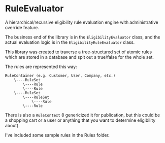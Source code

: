 # RuleEvaluator
A hierarchical/recursive eligibility rule evaluation engine with administrative override feature.

The business end of the library is in the `EligibilityEvaluator` class, and the actual evaluation logic is in the `EligibilityRuleEvaluator` class.

This library was created to traverse a tree-structured set of atomic rules which are stored in a database and spit out a true/false for the whole set.

The rules are represented this way:
```
RuleContainer (e.g. Customer, User, Company, etc.)
    \----RuleSet
        \----Rule
        \----Rule
    \----RuleSet
        \----RuleSet
            \----Rule
        \----Rule    
```

There is also a `RuleContext` (I genericized it for publication, but this could be a shopping cart or a user or anything that you want to determine eligibility about).

I've included some sample rules in the Rules folder.
